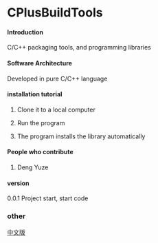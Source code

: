 # CPlusBuildTools

#### Introduction

C/C++ packaging tools, and programming libraries

#### Software Architecture

Developed in pure C/C++ language

#### installation tutorial

1. Clone it to a local computer

2. Run the program

3. The program installs the library automatically

#### People who contribute

1. Deng Yuze

#### version

0.0.1 Project start, start code
### other
[中文版]()
